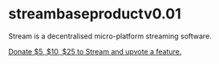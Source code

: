 # streambaseproductv0.01
Stream is a decentralised micro-platform streaming software.

[Donate $5, $10, $25 to Stream and upvote a feature.](https://www.paypal.com/cgi-bin/webscr?cmd=_s-xclick&hosted_button_id=Y3SSREJS9BPFJ)